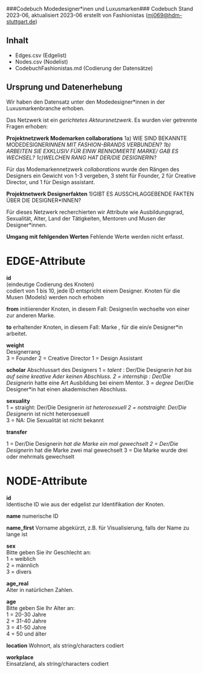 ###Codebuch Modedesigner*inen und Luxusmarken###
Codebuch Stand 2023-06, aktualisiert 2023-06
erstellt von Fashionistas (mj069@hdm-stuttgart.de)


## Inhalt
- Edges.csv (Edgelist)
- Nodes.csv (Nodelist)
- CodebuchFashionistas.md (Codierung der Datensätze)



## Ursprung und Datenerhebung
Wir haben den Datensatz unter den Modedesigner*innen in der Luxusmarkenbranche erhoben.

Das Netzwerk ist ein *gerichtetes Akteursnetzwerk*. Es wurden vier getrennte Fragen erhoben:

**Projektnetzwerk Modemarken collaborations**
1a) WIE SIND BEKANNTE MODEDESIGNER*INNEN MIT FASHION-BRANDS VERBUNDEN?
1b) ARBEITEN SIE EXKLUSIV FÜR EINW RENNOMIERTE MARKE/ GAB ES WECHSEL?
1c)WELCHEN RANG HAT DER/DIE DESIGNER*IN?

Für das Modemarkennetzwerk *collaborations* wurde den Rängen des Designers ein Gewicht von 1-3 vergeben,  3 steht für Founder, 2 für Creative Director, und 1 für Design assistant.

**Projektnetwerk Designerfakten**
1)GIBT ES AUSSCHLAGGEBENDE FAKTEN ÜBER DIE DESIGNER*INNEN?

Für dieses Netzwerk recherchierten wir Attribute wie Ausbildungsgrad, Sexualität, Alter, Land der Tätigkeiten, Mentoren und Musen der Designer*innen. 



**Umgang mit fehlgenden Werten**
Fehlende Werte werden nicht erfasst.


# EDGE-Attribute

**id**  
(eindeutige Codierung des Knoten)   
codiert von 1 bis 10, jede ID entspricht einem Designer. Knoten für die Musen (Models) werden noch erhoben

**from**
initiierender Knoten, in diesem Fall: Designer/in wechselte von einer zur anderen Marke.

**to**
erhaltender Knoten, in diesem Fall: Marke , für die ein/e Designer*in arbeitet.

**weight**  
Designerrang   
3 = Founder
2 = Creative Director
1 = Design Assistant

**scholar**
Abschlussart des Designers 
1 = *talent* : Der/Die Designer*in hat bis auf seine kreative Ader keinen Abschluss.
2 = *internship* : Der/Die Designer*in hatte eine Art Ausbildung bei einem Mentor.
3 = *degree* Der/Die Designer*in hat einen akademischen Abschluss.

**sexuality**  
1 = straight: Der/Die Designer*in ist heterosexuell
2 = notstraight: Der/Die Designer*in ist nicht heterosexuell     
3 = NA: Die Sexualität ist nicht bekannt


**transfer**

1 = Der/Die Designer*in hat die Marke ein mal gewechselt
2 = Der/Die Designer*in hat die Marke zwei mal gewechselt
3 = Die Marke wurde drei oder mehrmals gewechselt


# NODE-Attribute  
  
**id**  
Identische ID wie aus der edgelist zur Identifikation der Knoten.

**name**
numerische ID

**name_first**
Vorname abgekürzt, z.B. für Visualisierung, falls der Name zu lange ist

**sex**    
Bitte geben Sie ihr Geschlecht an:  
1 = weiblich  
2 = männlich  
3 = divers
  

**age_real**   
Alter in natürlichen Zahlen.  

**age**   
Bitte geben Sie Ihr Alter an:  
1 = 20-30 Jahre   
2 = 31-40 Jahre    
3 = 41-50 Jahre  
4 = 50 und älter  


**location** 
Wohnort, als string/characters codiert  

**workplace**  
Einsatzland, als string/characters codiert  

##

